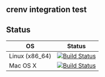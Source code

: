 crenv integration test
----------------------

## Status

|OS              |Status |
|----------------|-------|
|Linux (x86\_64) |[![Build Status](https://snap-ci.com/pine613/crenv-integration-test/branch/master/build_image)](https://snap-ci.com/pine613/crenv-integration-test/branch/master)|
|Mac OS X        |[![Build Status](https://travis-ci.org/pine613/crenv-integration-test.svg?branch=master)](https://travis-ci.org/pine613/crenv-integration-test)|
